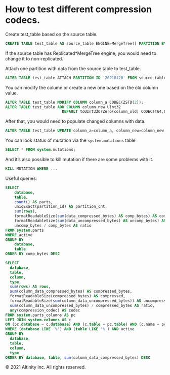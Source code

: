 # How to test different compression codecs.

Create test\_table based on the source table.

```sql
CREATE TABLE test_table AS source_table ENGINE=MergeTree() PARTITION BY ...;
```

If the source table has Replicated\*MergeTree engine, you would need to change it to non-replicated.  
  
Attach one partition with data from the source table to test\_table.

```sql
ALTER TABLE test_table ATTACH PARTITION ID '20210120' FROM source_table;
```

  
You can modify the column or create a new one based on the old column value.

```sql
ALTER TABLE test_table MODIFY COLUMN column_a CODEC(ZSTD(2));
ALTER TABLE test_table ADD COLUMN column_new UInt32 
                         DEFAULT toUInt32OrZero(column_old) CODEC(T64,LZ4);
```

  
After that, you would need to populate changed columns with data.

```sql
ALTER TABLE test_table UPDATE column_a=column_a, column_new=column_new WHERE 1;
```

  
You can look status of mutation via the `system.mutations` table

```sql
SELECT * FROM system.mutations;
```

  
And it’s also possible to kill mutation if there are some problems with it.

```sql
KILL MUTATION WHERE ...
```

  
Useful queries:

```sql
SELECT
    database,
    table,
    count() AS parts,
    uniqExact(partition_id) AS partition_cnt,
    sum(rows),
    formatReadableSize(sum(data_compressed_bytes) AS comp_bytes) AS comp,
    formatReadableSize(sum(data_uncompressed_bytes) AS uncomp_bytes) AS uncomp,
    uncomp_bytes / comp_bytes AS ratio
FROM system.parts
WHERE active
GROUP BY
    database,
    table
ORDER BY comp_bytes DESC
```

```sql
SELECT
  database,
  table,
  column,
  type,
  sum(rows) AS rows,
  sum(column_data_compressed_bytes) AS compressed_bytes,
  formatReadableSize(compressed_bytes) AS compressed,
  formatReadableSize(sum(column_data_uncompressed_bytes)) AS uncompressed,
  sum(column_data_uncompressed_bytes) / compressed_bytes AS ratio,
  any(compression_codec) AS codec
FROM system.parts_columns AS pc
LEFT JOIN system.columns AS c 
ON (pc.database = c.database) AND (c.table = pc.table) AND (c.name = pc.column)
WHERE (database LIKE '%') AND (table LIKE '%') AND active
GROUP BY
  database,
  table,
  column,
  type
ORDER BY database, table, sum(column_data_compressed_bytes) DESC
```

© 2021 Altinity Inc. All rights reserved.
